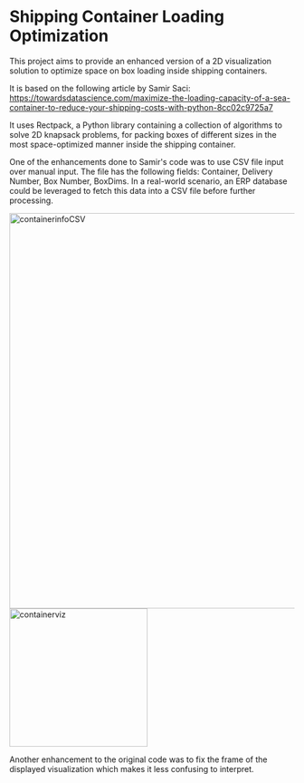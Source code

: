 # Shipping Container Loading Optimization

This project aims to provide an enhanced version of a 2D visualization solution to optimize space on box loading inside shipping containers. 
 
It is based on the following article by Samir Saci: https://towardsdatascience.com/maximize-the-loading-capacity-of-a-sea-container-to-reduce-your-shipping-costs-with-python-8cc02c9725a7

It uses Rectpack, a Python library containing a collection of algorithms to solve 2D knapsack problems, for packing boxes of different sizes in the most space-optimized manner inside the shipping container.

One of the enhancements done to Samir's code was to use CSV file input over manual input. The file has the following fields: Container, Delivery Number, Box Number, BoxDims.
In a real-world scenario, an ERP database could be leveraged to fetch this data into a CSV file before further processing.

<img width="698" alt="containerinfoCSV" src="https://github.com/ojasbhanarkar04/shipping-container-loading-optimization/assets/166156913/1f280da8-4466-41cc-af73-ef8c696e0901">

<img width="244" alt="containerviz" src="https://github.com/ojasbhanarkar04/shipping-container-loading-optimization/assets/166156913/bb2c29fd-4aee-4c0f-8eea-82ebf757da95">

 
Another enhancement to the original code was to fix the frame of the displayed visualization which makes it less confusing to interpret.
